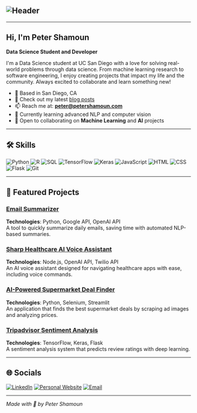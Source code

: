  ## ![Header](https://img.shields.io/static/v1?label=&message=Hi%20There!%20I'm%20Peter%20Shamoun%20👋&color=blue&style=flat)

---

## Hi, I'm Peter Shamoun

**Data Science Student and Developer**

I'm a Data Science student at UC San Diego with a love for solving real-world problems through data science. From machine learning research to software engineering, I enjoy creating projects that impact my life and the community. Always excited to collaborate and learn something new!

- 📍 Based in San Diego, CA
- 📖 Check out my latest [blog posts](https://petershamoun.com)
- 📫 Reach me at: **[peter@petershamoun.com](mailto:peter@petershamoun.com)**
- 🌱 Currently learning advanced NLP and computer vision
- 🤝 Open to collaborating on **Machine Learning** and **AI** projects

---

## 🛠️ Skills

![Python](https://img.shields.io/badge/-Python-3776AB?style=flat&logo=python&logoColor=white)
![R](https://img.shields.io/badge/-R-276DC3?style=flat&logo=r&logoColor=white)
![SQL](https://img.shields.io/badge/-SQL-4479A1?style=flat&logo=postgresql&logoColor=white)
![TensorFlow](https://img.shields.io/badge/-TensorFlow-FF6F00?style=flat&logo=tensorflow&logoColor=white)
![Keras](https://img.shields.io/badge/-Keras-D00000?style=flat&logo=keras&logoColor=white)
![JavaScript](https://img.shields.io/badge/-JavaScript-F7DF1E?style=flat&logo=javascript&logoColor=black)
![HTML](https://img.shields.io/badge/-HTML5-E34F26?style=flat&logo=html5&logoColor=white)
![CSS](https://img.shields.io/badge/-CSS3-1572B6?style=flat&logo=css3&logoColor=white)
![Flask](https://img.shields.io/badge/-Flask-000000?style=flat&logo=flask&logoColor=white)
![Git](https://img.shields.io/badge/-Git-F05032?style=flat&logo=git&logoColor=white)

---

## 📂 Featured Projects

### [Email Summarizer](https://github.com/yourusername/email-summarizer)
**Technologies**: Python, Google API, OpenAI API  
A tool to quickly summarize daily emails, saving time with automated NLP-based summaries.

### [Sharp Healthcare AI Voice Assistant](https://github.com/yourusername/sharp-ai-voice-assistant)
**Technologies**: Node.js, OpenAI API, Twilio API  
An AI voice assistant designed for navigating healthcare apps with ease, including voice commands.

### [AI-Powered Supermarket Deal Finder](https://github.com/yourusername/deal-finder)
**Technologies**: Python, Selenium, Streamlit  
An application that finds the best supermarket deals by scraping ad images and analyzing prices.

### [Tripadvisor Sentiment Analysis](https://github.com/yourusername/tripadvisor-sentiment-analysis)
**Technologies**: TensorFlow, Keras, Flask  
A sentiment analysis system that predicts review ratings with deep learning.

---

## 🌐 Socials

[![LinkedIn](https://img.shields.io/badge/-LinkedIn-0A66C2?style=flat&logo=linkedin&logoColor=white)](https://www.linkedin.com/in/petershamoun)
[![Personal Website](https://img.shields.io/badge/-Website-000000?style=flat&logo=web&logoColor=white)](https://petershamoun.com)
[![Email](https://img.shields.io/badge/-Email-D14836?style=flat&logo=gmail&logoColor=white)](mailto:peter@petershamoun.com)

---

*Made with 💙 by Peter Shamoun*

